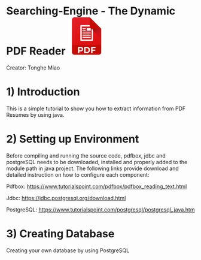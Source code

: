 # Searching-Engine - The Dynamic PDF Reader     <img src="Images/PDF.png" width="100" >
Creator: Tonghe Miao 
# 1) Introduction 
This is a simple tutorial to show you how to extract information from PDF Resumes by using java.
# 2) Setting up Environment
Before compiling and running the source code, pdfbox, jdbc and postgreSQL needs to be downloaded, installed and properly added to the module path in java project.
The following links provide download and detailed instruction on how to configure each component:

Pdfbox: https://www.tutorialspoint.com/pdfbox/pdfbox_reading_text.html

Jdbc: https://jdbc.postgresql.org/download.html

PostgreSQL: https://www.tutorialspoint.com/postgresql/postgresql_java.htm
# 3) Creating Database
Creating your own database by using PostgreSQL

